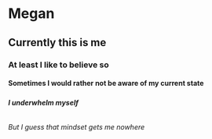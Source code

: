 # <h1> Megan
  ## <h2> Currently this is me
  ### <h3> At least I like to believe so
  #### <h4> Sometimes I would rather not be aware of my current state
  ##### <h5> I underwhelm myself
  ###### <h6> But I guess that mindset gets me nowhere
